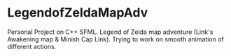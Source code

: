 # LegendofZeldaMapAdv
Personal Project on C++ SFML. Legend of Zelda map adventure (Link's Awakening map & Minish Cap Link).
Trying to work on smooth animation of different actions.
